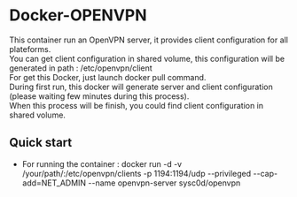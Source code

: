 # Docker-OPENVPN
This container run an OpenVPN server, it provides client configuration for all plateforms.  
You can get client configuration in shared volume, this configuration will be generated in path : /etc/openvpn/client  
For get this Docker, just launch docker pull command.  
During first run, this docker will generate server and client configuration (please waiting few minutes during this process).  
When this process will be finish, you could find client configuration in shared volume.  

## Quick start
* For running the container :
	docker run -d -v /your/path/:/etc/openvpn/clients -p 1194:1194/udp --privileged --cap-add=NET_ADMIN --name openvpn-server sysc0d/openvpn





